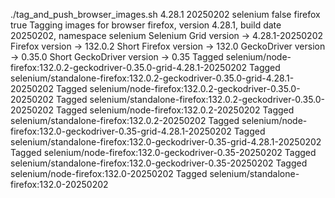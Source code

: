 ./tag_and_push_browser_images.sh 4.28.1 20250202 selenium false firefox true
Tagging images for browser firefox, version 4.28.1, build date 20250202, namespace selenium
Selenium Grid version -> 4.28.1-20250202
Firefox version -> 132.0.2
Short Firefox version -> 132.0
GeckoDriver version -> 0.35.0
Short GeckoDriver version -> 0.35
Tagged selenium/node-firefox:132.0.2-geckodriver-0.35.0-grid-4.28.1-20250202
Tagged selenium/standalone-firefox:132.0.2-geckodriver-0.35.0-grid-4.28.1-20250202
Tagged selenium/node-firefox:132.0.2-geckodriver-0.35.0-20250202
Tagged selenium/standalone-firefox:132.0.2-geckodriver-0.35.0-20250202
Tagged selenium/node-firefox:132.0.2-20250202
Tagged selenium/standalone-firefox:132.0.2-20250202
Tagged selenium/node-firefox:132.0-geckodriver-0.35-grid-4.28.1-20250202
Tagged selenium/standalone-firefox:132.0-geckodriver-0.35-grid-4.28.1-20250202
Tagged selenium/node-firefox:132.0-geckodriver-0.35-20250202
Tagged selenium/standalone-firefox:132.0-geckodriver-0.35-20250202
Tagged selenium/node-firefox:132.0-20250202
Tagged selenium/standalone-firefox:132.0-20250202
